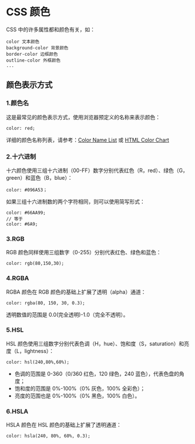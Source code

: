 CSS 颜色
====

CSS 中的许多属性都和颜色有关，如：

```
color 文本颜色
background-color 背景颜色
border-color 边框颜色
outline-color 外框颜色
...
```

颜色表示方式
----

### 1.颜色名

这是最常见的颜色表示方式，使用浏览器预定义的名称来表示颜色：

```
color: red;
```

详细的颜色名称列表，请参考：[Color Name List](http://www.ncdesign.org/html/samp/s030list.htm) 或 [HTML Color Chart](http://www.html-color-names.com/color-chart.php)

### 2.十六进制

十六颜色使用三组十六进制（00-FF）数字分别代表红色（R，red）、绿色（G，green）和蓝色（B，blue）：

```
color: #096A53；
```

如果三组十六进制数的两个字符相同，则可以使用简写形式：

```
color: #66AA99;
// 等于
color: #6A9;
```

### 3.RGB

RGB 颜色同样使用三组数字（0-255）分别代表红色、绿色和蓝色：

```
color: rgb(80,150,30);
```

### 4.RGBA

RGBA 颜色在 RGB 颜色的基础上扩展了透明（alpha）通道：

```
color: rgba(80, 150, 30, 0.3);
```

透明数值的范围是 0.0(完全透明)-1.0（完全不透明）。

### 5.HSL

HSL 颜色使用三组数字分别代表色调（H，hue）、饱和度（S，saturation）和亮度（L，lightness）：

```
color: hsl(240,80%,60%);
```

+ 色调的范围是 0-360（0/360 红色，120 绿色，240 蓝色），代表色盘的角度；  
+ 饱和度的范围是 0%-100%（0% 灰色，100% 全彩色）；  
+ 亮度的范围也是 0%-100%（0% 黑色，100% 白色）。

### 6.HSLA

HSLA 颜色在 HSL 颜色的基础上扩展了透明通道：

```
color: hsla(240, 80%, 60%, 0.3);
```

